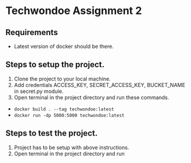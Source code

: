 # Techwondoe Assignment 2

## Requirements

- Latest version of docker should be there.

## Steps to setup the project.

1. Clone the project to your local machine.
2. Add credentials ACCESS_KEY, SECRET_ACCESS_KEY, BUCKET_NAME in secret.py module.
3. Open terminal in the project directory and run these commands.

- `docker build . --tag techwondoe:latest`
- `docker run -dp 5000:5000 techwondoe:latest`

## Steps to test the project.

1. Project has to be setup with above instructions.
2. Open terminal in the project directory and run
